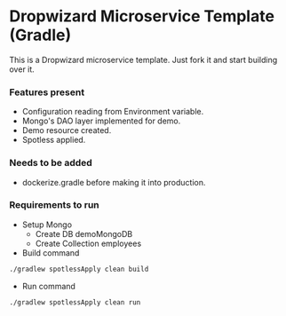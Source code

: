 
# Dropwizard Microservice Template (Gradle)

This is a Dropwizard microservice template. Just fork it and start building over it.

### Features present
- Configuration reading from Environment variable.
- Mongo's DAO layer implemented for demo.
- Demo resource created.
- Spotless applied.

### Needs to be added
- dockerize.gradle before making it into production.

### Requirements to run
- Setup Mongo
    - Create DB demoMongoDB
    - Create Collection employees
- Build command

```bash
./gradlew spotlessApply clean build
```
- Run command

```bash
./gradlew spotlessApply clean run
```
